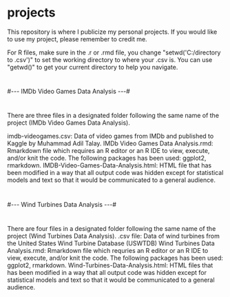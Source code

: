 # projects

This repository is where I publicize my personal projects. If you would like to use my project, please remember to credit me.

For R files, make sure in the .r or .rmd file, you change "setwd('C:/directory to .csv')" to set the working directory to where your .csv is. You can use "getwd()" to get your current directory to help you navigate.

#
#--- IMDb Video Games Data Analysis ---#
#

There are three files in a designated folder following the same name of the project (IMDb Video Games Data Analysis). 

imdb-videogames.csv: Data of video games from IMDb and published to Kaggle by Muhammad Adil Talay.
IMDb Video Games Data Analysis.rmd: Rmarkdown file which requires an R editor or an R IDE to view, execute, and/or knit the code. The following packages has been used: ggplot2, rmarkdown.
IMDB-Video-Games-Data-Analysis.html: HTML file that has been modified in a way that all output code was hidden except for statistical models and text so that it would be communicated to a general audience.

#
#--- Wind Turbines Data Analysis ---#
#

There are four files in a designated folder following the same name of the project (Wind Turbines Data Analysis).
.csv file: Data of wind turbines from the United States Wind Turbine Database (USWTDB)
Wind Turbines Data Analysis.rmd: Rmarkdown file which requries an R editor or an R IDE to view, execute, and/or knit the code. The following packages has been used: ggplot2, rmarkdown.
Wind-Turbines-Data-Analysis.html: HTML files that has been modified in a way that all output code was hidden except for statistical models and text so that it would be communicated to a general audience.
